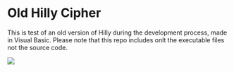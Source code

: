 # Old Hilly Cipher
This is test of an old version of Hilly during the development process, made in Visual Basic.
Please note that this repo includes onlt the executable files not the source code.

<p>
<img src = "https://cloud.githubusercontent.com/assets/19558793/16459012/3ef310a6-3e19-11e6-830e-7bdb97ffbf59.gif"/>
</p>
